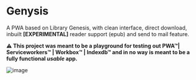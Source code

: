 # Genysis
A PWA based on Library Genesis, with clean interface, direct download, inbuilt **[EXPERIMENTAL]** reader support (epub) and send to mail feature.

**⚠ This project was meant to be a playground for testing out PWA™| Serviceworkers™ | Workbox™ | Indexdb™ and in no way is meant to be a fully functional *usable* app.**

![image](https://user-images.githubusercontent.com/27387245/119275880-3ac1cc80-bc35-11eb-9a8f-52140efe02f3.png)
